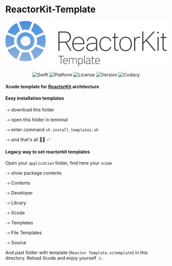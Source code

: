 # ReactorKit-Template


![ReactorKit](https://github.com/gre4ixin/ReactorKit-Template/blob/master/Design/Group.png)
<p align="center">
  <img alt="Swift" src="https://img.shields.io/badge/Swift-4.2-orange.svg">
  <img alt="Platform" src="https://img.shields.io/badge/Platform-iOS-gra.svg">
  <img alt="License" src="https://img.shields.io/badge/LICENSE-MIT-blue.svg">
  <img alt="Version" src="https://img.shields.io/badge/Version-1.2.0-orange.svg">
  <img alt="Codacy" src="https://api.codacy.com/project/badge/Grade/644199ef11074729afbadc2393a146af">
</p>

#### Xcode template for [ReactorKit](https://github.com/ReactorKit/ReactorKit) architecture

#### Easy installation templates

`->` download this folder

`->` open this folder in terminal 

`->` enter command `sh install_templates.sh`

`->` and that's all 👍🏻 ✅

#### Legacy way to set reactorkit templates

Open your `application` folder, find here your `xcode` 

`->` show package contents

`->` Contents

`->` Developer

`->` Library

`->` Xcode

`->` Templates

`->` File Templates

`->` Source

And past folder with template (`Reactor Template.xctemplate`) in this directory. Reload Xcode and enjoy yourself ☺️.
